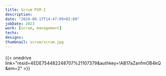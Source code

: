 ```yaml
---
title: Scrum PSM I
description:	
date: "2024-08-17T14:47:09+02:00"
jobDate: 2023
work: [scrum, management]
techs: 
designs: 
thumbnail: scrum/scrum.jpg
---
```

#### 
{{< onedrive link="resid=4EDE754482248707%21107379&authkey=!AB17aZanfmOB4kQ&em=2" >}}
